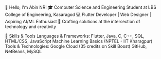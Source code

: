 👋 Hello, I'm Abin NR!
🎓 Computer Science and Engineering Student at LBS College of Engineering, Kasaragod
💻 Flutter Developer | Web Designer | Aspiring AI/ML Enthusiast
🎨 Crafting solutions at the intersection of technology and creativity

🔧 Skills & Tools
Languages & Frameworks:
Flutter, Java, C, C++, SQL, HTML/CSS, JavaScript
Machine Learning Basics (NPTEL - IIT Kharagpur)
Tools & Technologies:
Google Cloud (35 credits on Skill Boost)
GitHub, NetBeans, MySQL
<!--
**Abinnr/Abinnr** is a ✨ _special_ ✨ repository because its `README.md` (this file) appears on your GitHub profile.

Here are some ideas to get you started:

- 🔭 I’m currently working on ...
- 🌱 I’m currently learning ...
- 👯 I’m looking to collaborate on ...
- 🤔 I’m looking for help with ...
- 💬 Ask me about ...
- 📫 How to reach me: ...
- 😄 Pronouns: ...
- ⚡ Fun fact: ...
-->
